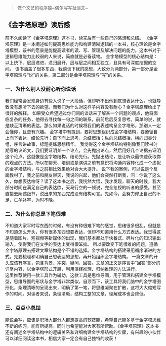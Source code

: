 > 做个文艺的程序猿~偶尔写写扯淡文~

## 《金字塔原理》读后感

前不久阅读了《金字塔原理》这本书，读完后有一些自己的感想和总结。
《金字塔原理》是一本阐述如何提高思维能力和构建清晰逻辑的一本书，核心理论是金字塔模型，该书的愿景是能提高读者的读、写、管理及解决问题的能力。这本书对于逻辑思维能力比较弱的人来说，简直就是必备读物。
金字塔模型的核心结构是：以上统下、层层递进，递归展开，层与层之间相互独立，且具有可深度挖掘的空间。
该书涵盖了很多东西，我谈谈下我的感想，大致分为两部分，第一部分是金字塔原理与“说”的关系，第二部分是金字塔原理与“写”的关系。

### 一、为什么别人没耐心听你说话

我们经常会发现身边有些人说了一大段话，但却听不出他到底想表达什么，也就导致没有想听下去的欲望。而我们为什么对这样子内容没有耐心？金字塔原理给出了很好的解释。
如果受众希望通过你们间的谈话来了解某一个问题的观点，他将面临复杂的任务，他得去寻找每一句之间的联系，前前后后反复思考。简单的说，就是缺乏清晰的表达。那么如果说话的时候将我们的表述构呈金字塔形，那别人一定会懂你，且更有兴趣。
金字塔中有提到，要将思想组织成金字塔结构，要遵循自上而下表达，结论先行；自下而上思考，总结概括；纵向总结概括，横向归类分组，序言讲故事，标题提炼思想精华。
我觉得这个金字塔结构特别像我们读书时期写的议论文，我们要证明某一个论点，会先抛出论点，然后用好几个论据去证明这个论点。这就像是金字塔结构，结论先行。先抛出结论，是让听众最快速获取你的观点的方法。所以在聊天、培训或是演讲之前有意识将沟通内容转化成一个虚拟的金字塔结构，与之前相比效果绝对会大大提升。
说下我的案例，可以说是个反面教材了，我之前和朋友聊天，我说的兴起，他们会突然打断我，问：你说了这么久，你想表达啥呀？读了这本书之后，我恍然大悟，我才发现，聊天的时候，我大部分时间在满足自己的表达欲，天马行空的一顿说，完全忽视的听者的感受。甚至直接去阐述细节，说出来的东西完成没有结构可言。先如今，会努力修正自己的不足，亡羊补牢，为时不晚。

### 二、为什么你总是下笔很难

不知道大家平时写东西的时候，有没有种很难下笔的感觉，思绪很多很乱，但就是不知道怎么开头，你有很多东西想要表达，但却不知道用什么方式表达。我觉得这是随着图片、短视频等新媒体的出现，我们基本都处于快餐式、碎片化的知识输出输入。使得我们在文字的表达上变得很笨拙。
所以要改变下笔很难的问题，遵循金字塔原理去搭建文章结构是个不错的选择。金字塔结构的搭建采用循序渐进的方式。先要梳理和明确自己想表达的思想，再开始组织金字塔结构。
一篇文章的开头应该有序言，包含背景、冲突、疑问、回答。文章的正文是序言中“回答”部分的详尽内容，以金字塔形式开展，利用演绎推理、归纳推理的方法进行。  
这里推荐使用一款工具作为辅助，这款工具是思维导图，用于管理和搭建金字塔模型，思维导图的形状与金字塔非常类似，自顶而下，该工具将我们脑中的金字塔图形化，条理清晰的呈现出来，明确了第一笔，将思维凝聚在扩散，这将大大缩短写作的时间。对读者来说，条理清晰，结构工整的文章，理解成本也会降低。

### 三、点点小总结

能说会写，应该是职场大部分人都想提高的软技能，希望自己能多基于金字塔思维不断的练习，能有所提高。同时也希望能对大家有所帮助。《金字塔原理》这本书还有阐述金字塔结构中的逻辑关系和详细构建金字塔结构的步骤，有兴趣的小伙伴可以详细阅读这本书，相信大家一定会有自己独特的收获！
